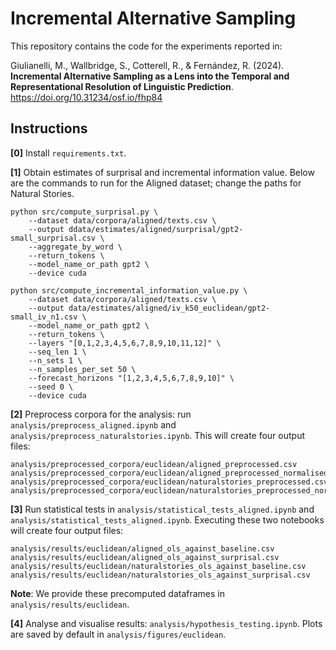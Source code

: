 # Incremental Alternative Sampling

This repository contains the code for the experiments reported in:

Giulianelli, M., Wallbridge, S., Cotterell, R., & Fernández, R. (2024). **Incremental Alternative Sampling as a Lens into the Temporal and Representational Resolution of Linguistic Prediction**. https://doi.org/10.31234/osf.io/fhp84

## Instructions
**[0]** Install `requirements.txt`.

**[1]** Obtain estimates of surprisal and incremental information value. Below are the commands to run for the Aligned dataset; change the paths for Natural Stories.
```
python src/compute_surprisal.py \
    --dataset data/corpora/aligned/texts.csv \
    --output ddata/estimates/aligned/surprisal/gpt2-small_surprisal.csv \
    --aggregate_by_word \
    --return_tokens \
    --model_name_or_path gpt2 \
    --device cuda

python src/compute_incremental_information_value.py \
    --dataset data/corpora/aligned/texts.csv \
    --output data/estimates/aligned/iv_k50_euclidean/gpt2-small_iv_n1.csv \
    --model_name_or_path gpt2 \
    --return_tokens \
    --layers "[0,1,2,3,4,5,6,7,8,9,10,11,12]" \
    --seq_len 1 \
    --n_sets 1 \
    --n_samples_per_set 50 \
    --forecast_horizons "[1,2,3,4,5,6,7,8,9,10]" \
    --seed 0 \
    --device cuda
```

**[2]** Preprocess corpora for the analysis: run `analysis/preprocess_aligned.ipynb` and `analysis/preprocess_naturalstories.ipynb`. This will create four output files:
```
analysis/preprocessed_corpora/euclidean/aligned_preprocessed.csv  
analysis/preprocessed_corpora/euclidean/aligned_preprocessed_normalised.csv
analysis/preprocessed_corpora/euclidean/naturalstories_preprocessed.csv
analysis/preprocessed_corpora/euclidean/naturalstories_preprocessed_normalised.csv
```   

**[3]** Run statistical tests in `analysis/statistical_tests_aligned.ipynb` and `analysis/statistical_tests_aligned.ipynb`. Executing these two notebooks will create four output files:
```
analysis/results/euclidean/aligned_ols_against_baseline.csv
analysis/results/euclidean/aligned_ols_against_surprisal.csv
analysis/results/euclidean/naturalstories_ols_against_baseline.csv
analysis/results/euclidean/naturalstories_ols_against_surprisal.csv
```
**Note**: We provide these precomputed dataframes in `analysis/results/euclidean`.

**[4]** Analyse and visualise results: `analysis/hypothesis_testing.ipynb`. Plots are saved by default in `analysis/figures/euclidean`.
